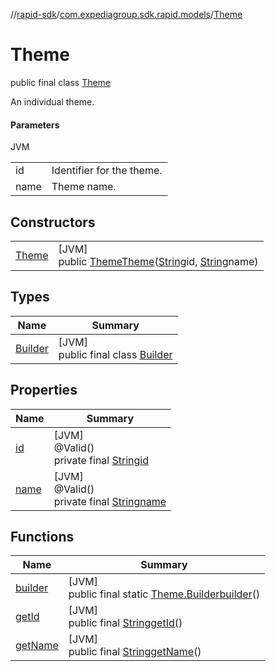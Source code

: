 //[rapid-sdk](../../../index.md)/[com.expediagroup.sdk.rapid.models](../index.md)/[Theme](index.md)

# Theme

public final class [Theme](index.md)

An individual theme.

#### Parameters

JVM

| | |
|---|---|
| id | Identifier for the theme. |
| name | Theme name. |

## Constructors

| | |
|---|---|
| [Theme](-theme.md) | [JVM]<br>public [Theme](index.md)[Theme](-theme.md)([String](https://docs.oracle.com/javase/8/docs/api/java/lang/String.html)id, [String](https://docs.oracle.com/javase/8/docs/api/java/lang/String.html)name) |

## Types

| Name | Summary |
|---|---|
| [Builder](-builder/index.md) | [JVM]<br>public final class [Builder](-builder/index.md) |

## Properties

| Name | Summary |
|---|---|
| [id](index.md#-251768045%2FProperties%2F700308213) | [JVM]<br>@Valid()<br>private final [String](https://docs.oracle.com/javase/8/docs/api/java/lang/String.html)[id](index.md#-251768045%2FProperties%2F700308213) |
| [name](index.md#-529652893%2FProperties%2F700308213) | [JVM]<br>@Valid()<br>private final [String](https://docs.oracle.com/javase/8/docs/api/java/lang/String.html)[name](index.md#-529652893%2FProperties%2F700308213) |

## Functions

| Name | Summary |
|---|---|
| [builder](builder.md) | [JVM]<br>public final static [Theme.Builder](-builder/index.md)[builder](builder.md)() |
| [getId](get-id.md) | [JVM]<br>public final [String](https://docs.oracle.com/javase/8/docs/api/java/lang/String.html)[getId](get-id.md)() |
| [getName](get-name.md) | [JVM]<br>public final [String](https://docs.oracle.com/javase/8/docs/api/java/lang/String.html)[getName](get-name.md)() |
